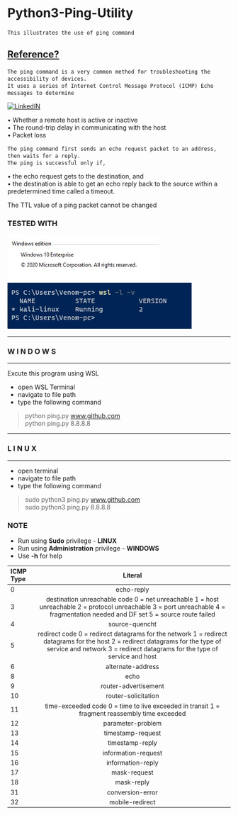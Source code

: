 # Python3-Ping-Utility 
    This illustrates the use of ping command 

## [Reference?](https://www.cisco.com/c/en/us/support/docs/ios-nx-os-software/ios-software-releases-121-mainline/12778-ping-traceroute.html)
    The ping command is a very common method for troubleshooting the accessibility of devices. 
    It uses a series of Internet Control Message Protocol (ICMP) Echo messages to determine

[![LinkedIN](https://img.shields.io/badge/LinkedIn-0077B5?style=for-the-badge&logo=linkedin&logoColor=white)](https://www.linkedin.com/in/jadhusan24/)

• Whether a remote host is active or inactive <br/>
• The round-trip delay in communicating with the host  <br/>
• Packet loss   <br/>

    The ping command first sends an echo request packet to an address, then waits for a reply. 
    The ping is successful only if,
• the echo request gets to the destination, and <br/>
• the destination is able to get an echo reply back to the source within a predetermined time called a timeout. <br/>

The TTL value of a ping packet cannot be changed <br/>

### TESTED WITH
![WinVer](./Screenshots/1.JPG) ![WinVer](./Screenshots/2.JPG)

-----------------------------------
###       W I N D O W S
-----------------------------------
Excute this program using WSL
- open WSL Terminal
- navigate to  file path
- type the following command
>python ping.py www.github.com  <br/>
>python ping.py 8.8.8.8 <br/>
-----------------------------------
###         L I N U X
-----------------------------------
- open terminal
- navigate to file path
- type the following command
>sudo python3 ping.py www.github.com  <br/>
>sudo python3 ping.py 8.8.8.8 <br/>

### NOTE
- Run using **Sudo** privilege              - **LINUX**
- Run using **Administration** privilege        - **WINDOWS**
- Use **-h** for help

| ICMP Type     | Literal                                                          |
| :------------ |:---------------------------------------------------------------: | 
| 0             | echo-reply                                                       |
| 3             | destination unreachable code 0 = net unreachable 1 = host unreachable 2 = protocol unreachable 3 = port unreachable 4 = fragmentation needed and DF set 5 = source route failed                                                                |
| 4             | source-quencht                                                   |
| 5             | redirect code 0 = redirect datagrams for the network 1 = redirect datagrams for the host 2 = redirect datagrams for the type of service and network 3 = redirect datagrams for the type of service and host                                |
| 6             | alternate-address                                                |
| 8             | echo                                                             |
| 9             | router-advertisement                                             |
| 10            | router-solicitation                                              |
| 11            | time-exceeded code 0 = time to live exceeded in transit 1 = fragment reassembly time exceeded   |
| 12            | parameter-problem                                                |
| 13            | timestamp-request                                                |
| 14            | timestamp-reply                                                  |
| 15            | information-request                                              |
| 16            | information-reply                                                |
| 17            | mask-request                                                     |
| 18            | mask-reply                                                       |
| 31            | conversion-error                                                 |
| 32            | mobile-redirect                                                  |

####
